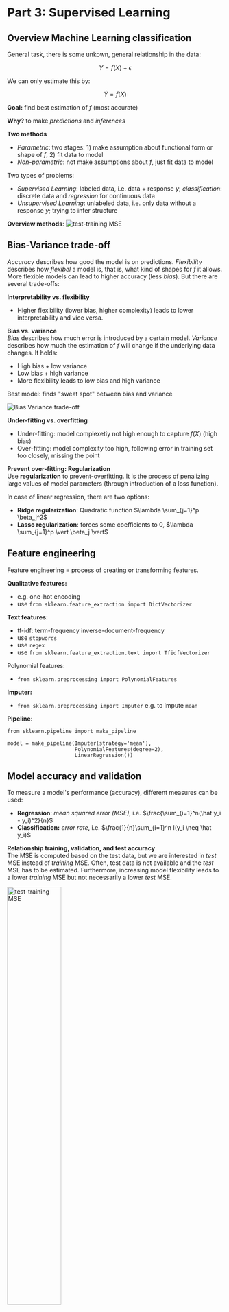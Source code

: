 # Part 3: Supervised Learning

## Overview Machine Learning classification

General task, there is some unkown, general relationship in the data:

$$ Y = f(X) + \epsilon$$

We can only estimate this by:

$$ \hat Y = \hat f(X)$$

**Goal:** find best estimation of $f$ (most accurate)

**Why?** to make *predictions* and *inferences*

**Two methods**  

- *Parametric*: two stages: 1) make assumption about functional form or shape of $f$, 2) fit data to model
- *Non-parametric*: not make assumptions about $f$, just fit data to model


Two types of problems: 

- *Supervised Learning*: labeled data, i.e. data + response $y$; *classification*: discrete data and *regression* for continuous data
- *Unsupervised Learning*: unlabeled data, i.e. only data without a response $y$; trying to infer structure

**Overview methods**:
<img src="/images/overview_supervised.png" alt="test-training MSE" height="auto">


## Bias-Variance trade-off

*Accuracy* describes how good the model is on predictions. *Flexibility* describes how *flexibel* a model is, that is, 
what kind of shapes for $f$ it allows. More flexible models can lead to higher accuracy (less *bias*). But there are 
several trade-offs: 

**Interpretability vs. flexibility**  

- Higher flexibility (lower bias, higher complexity) leads to lower interpretability and vice versa. 


**Bias vs. variance**  
*Bias* describes how much error is introduced by a certain model. *Variance* describes how much the estimation of $f$
will change if the underlying data changes. It holds: 

- High bias + low variance
- Low bias + high variance
- More flexibility leads to low bias and high variance

Best model: finds "sweat spot" between bias and variance

![Bias Variance trade-off](images/tradeoff_bias_variance.png)

**Under-fitting vs. overfitting**

- Under-fitting: model complexetiy not high enough to capture $f(X)$ (high bias)
- Over-fitting: model complexity too high, following error in training set too closely, missing the point

**Prevent over-fitting: Regularization**  
Use **regularization** to prevent-overfitting. It is the process of penalizing large values of model parameters (through
introduction of a loss function). 

In case of linear regression, there are two options: 

- **Ridge regularization**: Quadratic function $\lambda \sum_{j=1}^p \beta_j^2$
- **Lasso regularization**: forces some coefficients to 0, $\lambda \sum_{j=1}^p \vert \beta_j \vert$


## Feature engineering
Feature engineering = process of creating or transforming features.

**Qualitative features:**  

- e.g. one-hot encoding
- use `from sklearn.feature_extraction import DictVectorizer`

**Text features:**  

- tf-idf: term-frequency inverse-document-frequency
- use `stopwords`
- use `regex`
- use `from sklearn.feature_extraction.text import TfidfVectorizer`

Polynomial features:  

- `from sklearn.preprocessing import PolynomialFeatures`

**Imputer:**  

- `from sklearn.preprocessing import Imputer` e.g. to impute `mean`

**Pipeline:**  

```
from sklearn.pipeline import make_pipeline

model = make_pipeline(Imputer(strategy='mean'),
                      PolynomialFeatures(degree=2),
                      LinearRegression())
```


## Model accuracy and validation
To measure a model's performance (accuracy), different measures can be used:

- **Regression**: *mean squared error (MSE)*, i.e. $\frac{\sum_{i=1}^n(\hat y_i - y_i)^2}{n}$
- **Classification:** *error rate*, i.e. $\frac{1}{n}\sum_{i=1}^n I(y_i \neq \hat y_i)$

**Relationship training, validation, and test accuracy**  
The MSE is computed based on the test data, but we are interested in *test* MSE instead of *training* MSE. Often, test 
data is not available and the *test* MSE has to be estimated. Furthermore, increasing model flexibility leads to a lower
*training* MSE but not necessarily a lower *test* MSE. 

<img src="/images/test_training_MSE.png" alt="test-training MSE" width="50%" height="auto">

**Relationship to bias and variance**  
The *expected MSE* can be decomposed into *variance* of $\hat f(x_0)$, squared *bias* of  $\hat f(x_0)$, and the *variance 
of the error term* $var(\epsilon)$. The best method, therefore, will minimize simultanuously the *variance* and the squared
*bias* of $f$. But the expected MSE can never lie below $var(\epsilon)$. Both quantities determine the MSE:

<img src="/images/bias_variance_mse.png" alt="test-training MSE" height="auto">


**Cross-validation**  
In practice, test data is often not available. We, therefore, need a method to estimate the test MSE. Usually, a **validation**
or **hold-out** set is used: data is trained on *training* set and then predicted on *validation* set to estimate 
the MSE.

Different methods can be used:

- *Hold-out set*: just one set used as validation; problems: just one estimate + data loss for training
- *Leave-One-Out Cross-Validation*: estimates MSE $n$ times and always leaves one data point out, then calculates average MSE; problem: computationaly intensive
- *k-fold cv*: defined number of partitions of hold-outs sets, average MSE calculated

**Scikit-learn**  

Split training set in training-validation data (confusingly, `test`): 
```
from sklearn.cross_validation import train_test_split
# split the data with 50% in each set
X1, X2, y1, y2 = train_test_split(X, y, random_state=0,
                                  train_size=0.5)
```

k-fold cv: 
```
from sklearn.cross_validation import cross_val_score
cross_val_score(model, X, y, cv=5)
```

leave one out cv: 
```
from sklearn.cross_validation import LeaveOneOut
scores = cross_val_score(model, X, y, cv=LeaveOneOut(len(X)))
scores
```

**Learning curves**  
Plot of training/ validation with respect to size of training data:
<img src="/images/learning_curve.png" alt="test-training MSE" width="50%" height="auto">


**Confusion matrix**  
<img src="/images/confusion_matrix.png" alt="test-training MSE" height="auto">

Definitions:

- **Sensitivity** or **True Positive Rate**: $\frac{TP}{TP+FN}$; fraction of actual positives that were predicted positive; how good is a classifier in detecting positives?
- **Specificity** or **True negative rate**: $\frac{TN}{TN+FP}$; fraction of actual negatives that were predicted negative;  how good is a classifier in detecting negatives?
- **Precision:** $\frac{TP}{TP + FP}$; fraction of actual positives of all positively predicted, or: of all positively predicted labels, what fraction was actual positive?
- **Accuracy**: $\frac{TP + TN}{TP +TN + FP + FN}$
- **False positive rate**: $\frac{FP}{FP+TN}$ or $1-specificity$, fraction of false positives of all actual negative cases; how prone is a classifier to falsly identify negatives as positives?
- **False negative rate**: $\frac{FN}{FN+TP}$ or $1-sensitvitiy$, fraction of false negatives of all actual positive cases; how prone is a classifier to falsly identify positives as negatives?

Cases:

- Poisenous mushrooms: cannot afford TN, therefore, maybe have lower "threshold", e.g. $P(C \vert x)$
- Malicious content: contenious to have FP

**Type of errors**  
FPR is equivalent to a *type I error* ($\alpha$), and FNR is equivalent to *type II error* ($\beta$).


**ROC curve**  
For a given threshold, classifiers have always a *trade-off* between TPR and FPR (or sensitivity and specificity). The
ROC curve shows this trade-off for all possible thresholds:
<img src="/images/roc.png" alt="test-training MSE" height="auto" width="50%">
<img src="/images/auc.png" alt="test-training MSE" height="auto"  width="50%">

The higher AUC, the better the classifier. 


## Regression: Linear regression
**Simple linear regression**

```
from sklearn.linear_model import LinearRegression
model = LinearRegression(fit_intercept=True)

model.fit(x[:, np.newaxis], y)

xfit = np.linspace(0, 10, 1000)
yfit = model.predict(xfit[:, np.newaxis])

plt.scatter(x, y)
plt.plot(xfit, yfit);
```

**Problems**  

- more than 1 predictor
- categorical predictors
- non-linear relationships

**Multiple linear regression**  
For categorical, use one-hot encoding. 

```
from sklearn.preprocessing import PolynomialFeatures
x = np.array([2, 3, 4])
poly = PolynomialFeatures(3, include_bias=False)
poly.fit_transform(x[:, None])
```

**Regularization**
Lasso: 
```
from sklearn.linear_model import Lasso
model = make_pipeline(GaussianFeatures(30), Lasso(alpha=0.001))
basis_plot(model, title='Lasso Regression')
```

Ridge:
```
from sklearn.linear_model import Ridge
model = make_pipeline(GaussianFeatures(30), Ridge(alpha=0.1))
basis_plot(model, title='Ridge Regression')
```

## Classification: Logistic regression
**Goal**: Predict $P(C_k \vert X)$

**Why not linear regression?** not bounded between 1 and 0, hard to interpret as probabilities, difficult converting 
continuous output to class

**Formula:** $p(C_1 \vert X) \approx \frac{e^{\beta_0 + \beta_1 X}}{1+e^{\beta_0 + \beta_1 X}}$

$\beta_0$: position of curve, $\beta_1$: "slope"

**Estimator**: Maximum likelihood estimator, equivalent to minimizing negative log-likelihood


**Gradient Descent**  

1. Chose random parameters $\beta$
2. Update according $\beta_{t+1} = \beta_t - \gamma (\nabla f(\beta_t))

With $\gamma$ as step size. **Problems**: computationally expensive

**Stochastic gradient descent**
Randomly choose subset of training data to estimate gradient


## Classification: Generative Models
Instead of estimating *posterior* probability directly ($P(C_k \vert X)$), estimate class-conditioned probability
($P(X \vert C_k)$) and the prior probabilities ($P(C_k)$).

Estimating $P(C_k)$ from data is easy, however, estimating $P(X \vert C_k)$ is hard (because it is the joint
probability distribution of any combination of feature $P(x_1, x_2, ..., x_p \vert C_k)$, therefore, $2^p$ probabilities in case $x\in\{0,1\}$).

## Classification: Naive Bayes
Makes assumption that features are **conditionally independent**, i.e. $P(X \vert C_k) = P(x_1 \vert C_k) P(x_2 \vert C_k)...$ 

Procedure: counting (+ using **smoothing parameter** $\alpha$ to avoid zero probabilities)

## Classification: k-nearest neighbour (kNN)
Nonparametric model

**Idea:** Assume that the probability that $x_0$ belongs to class $C_k$ is equal to the fraction of the nearest $K$
points that also belong to $C_k$

## Classification: Decicion Trees
Non-parametric (and non-linear) approach for classification (and regression).

**How does it work? CART algorithm**  

1. split training set in two sub-sets according to feature value pair
2. Recursively split following subsets

*Greedy* algorithm: select feature **k** and value **t** that produce the purest subsets, i.e. *minimize Gini index*. 


**Problems**  
Easy to overfit, accuracy not competitive with other models

**Prevent over-fitting**  
Hyperparameter $\alpha$: `max-depth`, but trade-of with accuracy.

*Pruning*: grow tree normally, find sub-tree that minimizies loss function

## Classification: Ensemble Methods
Combining multiple decision trees. Improve accuracy but less interpretability.

**Methods**  

- Bagging (bootstrap aggregation)
- Random forest
- Boosting

**Bagging**  
Taking $B$ random samples (bootstraps) from sample and build trees. Then take average (regression) or majority 
(classification).

Problem: correlated features

**Random Forest**  


**Boosting**  
Same as other methods, but **sequentially**.


## Link prediction

**Graphs**  
Graph $G \langle E, N \rangle$ consists of edged $E$ and nodes $N$. Can be either represented as:

- list of edges
- list of adjacencies (for each node, list of neighbouring nodes)
- adjacency matrix

**Properties**  

- degree: number of connections per node
- average path length: average shortest path between any pair of nodes
- clustering coefficient: fraction of triangles
- assortativity: correlation between linked nodes


**Real-life social networks:** degree is highly heterogenous (preferential attachment), low average path length, 
high clustering coefficient, connected nodes are similar


